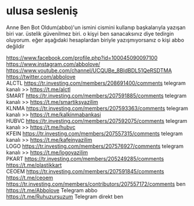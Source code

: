 # ulusa sesleniş

Anne Ben Bot Oldum(abbo)'un ismini cismini kullanıp başkalarıyla yazışan biri var. üstelik güvenilmez biri. o kişyi ben sanacaksınız diye tedirgin oluyorum. eğer aşağıdaki hesaplardan biriyle yazışmıyorsanız o kişi abbo değildir

https://www.facebook.com/profile.php?id=100045090097100 <br> https://www.instagram.com/abbolove/ <br> https://www.youtube.com/channel/UCQUBe_8BIdBDL51QeRSDTMA <br> https://twitter.com/abbolove <br>  ALCTL https://tr.investing.com/members/208691400/comments telegram kanalı >> https://t.me/alctl <br> SMART https://tr.investing.com/members/207591885/comments telegram kanalı >> https://t.me/smartiksyazilim<br>  KLNMA https://tr.investing.com/members/207593363/comments telegram kanalı >> https://t.me/kalkinmabankasi<br>  HUBVC https://tr.investing.com/members/207592075/comments telegram kanalı >> https://t.me/hubvc<br>  KFEIN https://tr.investing.com/members/207557315/comments telegram kanalı >> https://t.me/kafeinyazilim<br>  LOGO https://tr.investing.com/members/207576927/comments telegram kanalı >> https://t.me/logoyazilim<br>  PKART https://tr.investing.com/members/205249285/comments https://t.me/plastikkart<br>  CEOEM https://tr.investing.com/members/207591845/comments https://t.me/ceoem<br>  https://tr.investing.com/members/contributors/207557172/comments  ben <br> https://t.me/Abbolove Telegram abbo <br> https://t.me/Ruhuzursuzum Telegram direkt ben

